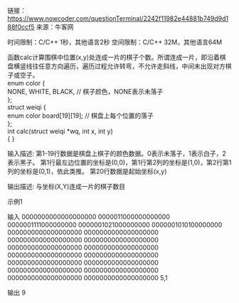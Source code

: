 链接：https://www.nowcoder.com/questionTerminal/2242f11982e44881b749d9d188f0ccf5
来源：牛客网

时间限制：C/C++ 1秒，其他语言2秒
空间限制：C/C++ 32M，其他语言64M


函数calc计算围棋中位置(x,y)处连成一片的棋子个数。所谓连成一片，即沿着棋盘横竖线往任意方向遍历，遍历过程允许转弯，不允许走斜线，中间未出现对方棋子或空子。               
enum color {              
  NONE, WHITE, BLACK,         // 棋子颜色，NONE表示未落子          
};          
struct weiqi {              
  enum color board[19][19];   // 棋盘上每个位置的落子          
};          
int calc(struct weiqi *wq, int x, int y)          
{
}          


输入描述:
第1-19行数据是棋盘上棋子的颜色数据。0表示未落子，1表示白子，2表示黑子。 第1行最左边位置的坐标是(0,0)，第1行第2列的坐标是(1,0)，第2行第1列的坐标是(0,1)，依此类推。 第20行数据是起始坐标(x,y)


输出描述:
与坐标(X,Y)连成一片的棋子数目

示例1


输入
0000000000000000000
0000011000000000000
0000001111000000000
0000001021000000000
0000001010100000000
0000000000000000000
0000000000000000000
0000000000000000000
0000000000000000000
0000000000000000000
0000000000000000000
0000000000000000000
0000000000000000000
0000000000000000000
0000000000000000000
0000000000000000000
0000000000000000000
0000000000000000000
0000000000000000000
5,1


输出
9
